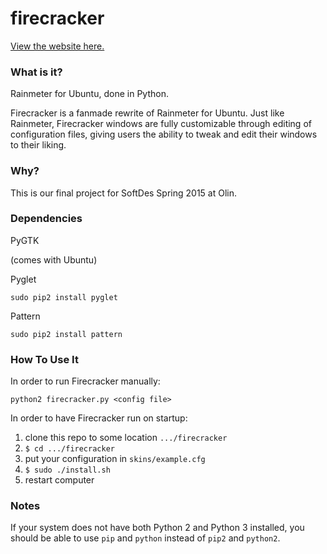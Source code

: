 # firecracker

[View the website here.](http://joeylmaalouf.github.io/firecracker/)


### What is it?

Rainmeter for Ubuntu, done in Python.

Firecracker is a fanmade rewrite of Rainmeter for Ubuntu. Just like Rainmeter, Firecracker windows are fully customizable through editing of configuration files, giving users the ability to tweak and edit their windows to their liking.


### Why?

This is our final project for SoftDes Spring 2015 at Olin.


### Dependencies
PyGTK

(comes with Ubuntu)

Pyglet

`sudo pip2 install pyglet`

Pattern

`sudo pip2 install pattern`


### How To Use It

In order to run Firecracker manually:

`python2 firecracker.py <config file>`

In order to have Firecracker run on startup:

1. clone this repo to some location `.../firecracker`
2. `$ cd .../firecracker`
3. put your configuration in `skins/example.cfg`
4. `$ sudo ./install.sh`
5. restart computer


### Notes

If your system does not have both Python 2 and Python 3 installed, you should be able to use `pip` and `python` instead of `pip2` and `python2`.
